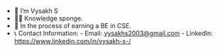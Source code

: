 - 👋 I’m Vysakh S
- 👨‍💻 Knowledge sponge.
- 🌱 In the process of earning a BE in CSE.
- 📞 Contact Information:
      - Email: vysakhs2003@gmail.com
      - LinkedIn: https://www.linkedin.com/in/vysakh-s-/
